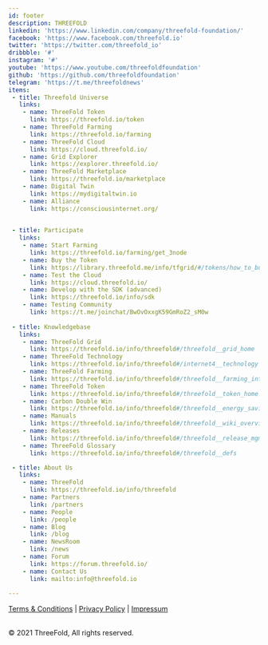 ```yaml
---
id: footer
description: THREEFOLD
linkedin: 'https://www.linkedin.com/company/threefold-foundation/'
facebook: 'https://www.facebook.com/threefold.io'
twitter: 'https://twitter.com/threefold_io'
dribbble: '#'
instagram: '#'
youtube: 'https://www.youtube.com/threefoldfoundation'
github: 'https://github.com/threefoldfoundation'
telegram: 'https://t.me/threefoldnews'
items:
 - title: Threefold Universe
   links:
    - name: ThreeFold Token
      link: https://threefold.io/token
    - name: ThreeFold Farming
      link: https://threefold.io/farming
    - name: ThreeFold Cloud
      link: https://cloud.threefold.io/
    - name: Grid Explorer
      link: https://explorer.threefold.io/      
    - name: ThreeFold Marketplace
      link: https://threefold.io/marketplace
    - name: Digital Twin
      link: https://mydigitaltwin.io
    - name: Alliance
      link: https://consciousinternet.org/

        
 - title: Participate
   links:
    - name: Start Farming
      link: https://threefold.io/farming/get_3node
    - name: Buy the Token
      link: https://library.threefold.me/info/tfgrid/#/tokens/how_to_buy
    - name: Test the Cloud
      link: https://cloud.threefold.io/
    - name: Develop with the SDK (advanced)
      link: https://threefold.io/info/sdk
    - name: Testing Community
      link: https://t.me/joinchat/BwOvOxxgK59GmRoZ2_sM0w
 
 - title: Knowledgebase
   links:
    - name: ThreeFold Grid
      link: https://threefold.io/info/threefold#/threefold__grid_home
    - name: ThreeFold Technology
      link: https://threefold.io/info/threefold#/internet4__technology
    - name: ThreeFold Farming
      link: https://threefold.io/info/threefold#/threefold__farming_intro
    - name: ThreeFold Token
      link: https://threefold.io/info/threefold#/threefold__token_home
    - name: Carbon Double Win
      link: https://threefold.io/info/threefold#/threefold__energy_savings
    - name: Manuals
      link: https://threefold.io/info/threefold#/threefold__wiki_overview
    - name: Releases
      link: https://threefold.io/info/threefold#/threefold__release_mgmt
    - name: ThreeFold Glossary
      link: https://threefold.io/info/threefold#/threefold__defs

 - title: About Us
   links:
    - name: ThreeFold
      link: https://threefold.io/info/threefold
    - name: Partners
      link: /partners
    - name: People
      link: /people
    - name: Blog
      link: /blog
    - name: NewsRoom
      link: /news
    - name: Forum
      link: https://forum.threefold.io/
    - name: Contact Us
      link: mailto:info@threefold.io
      
---
```


[Terms & Conditions](https://threefold.io/info/legal#/legal__terms_conditions_websites) | [Privacy Policy](https://threefold.io/info/legal#/legal__privacypolicy) | [Impressum]()

<br/>
&#xA9; 2021 ThreeFold, All rights reserved.